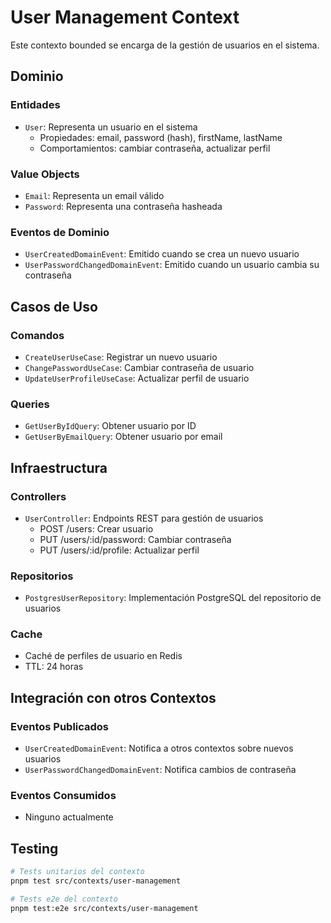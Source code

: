 # User Management Context

Este contexto bounded se encarga de la gestión de usuarios en el sistema.

## Dominio

### Entidades
- `User`: Representa un usuario en el sistema
  - Propiedades: email, password (hash), firstName, lastName
  - Comportamientos: cambiar contraseña, actualizar perfil

### Value Objects
- `Email`: Representa un email válido
- `Password`: Representa una contraseña hasheada

### Eventos de Dominio
- `UserCreatedDomainEvent`: Emitido cuando se crea un nuevo usuario
- `UserPasswordChangedDomainEvent`: Emitido cuando un usuario cambia su contraseña

## Casos de Uso

### Comandos
- `CreateUserUseCase`: Registrar un nuevo usuario
- `ChangePasswordUseCase`: Cambiar contraseña de usuario
- `UpdateUserProfileUseCase`: Actualizar perfil de usuario

### Queries
- `GetUserByIdQuery`: Obtener usuario por ID
- `GetUserByEmailQuery`: Obtener usuario por email

## Infraestructura

### Controllers
- `UserController`: Endpoints REST para gestión de usuarios
  - POST /users: Crear usuario
  - PUT /users/:id/password: Cambiar contraseña
  - PUT /users/:id/profile: Actualizar perfil

### Repositorios
- `PostgresUserRepository`: Implementación PostgreSQL del repositorio de usuarios

### Cache
- Caché de perfiles de usuario en Redis
- TTL: 24 horas

## Integración con otros Contextos

### Eventos Publicados
- `UserCreatedDomainEvent`: Notifica a otros contextos sobre nuevos usuarios
- `UserPasswordChangedDomainEvent`: Notifica cambios de contraseña

### Eventos Consumidos
- Ninguno actualmente

## Testing

```bash
# Tests unitarios del contexto
pnpm test src/contexts/user-management

# Tests e2e del contexto
pnpm test:e2e src/contexts/user-management
``` 